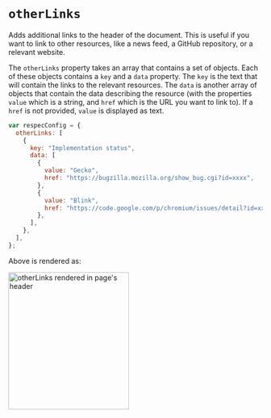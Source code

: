 # `otherLinks`

Adds additional links to the header of the document. This is useful if you want to link to other resources, like a news feed, a GitHub repository, or a relevant website.

The `otherLinks` property takes an array that contains a set of objects. Each of these objects contains a `key` and a `data` property. The `key` is the text that will contain the links to the relevant resources. The `data` is another array of objects that contain the data describing the resource (with the properties `value` which is a string, and `href` which is the URL you want to link to). If a `href` is not provided, `value` is displayed as text.


```js "example": "Use otherLinks to add links to implementation status."
var respecConfig = {
  otherLinks: [
    {
      key: "Implementation status",
      data: [
        {
          value: "Gecko",
          href: "https://bugzilla.mozilla.org/show_bug.cgi?id=xxxx",
        },
        {
          value: "Blink",
          href: "https://code.google.com/p/chromium/issues/detail?id=xxx",
        },
      ],
    },
  ],
};
```

Above is rendered as:

<img src="https://user-images.githubusercontent.com/8426945/86644589-47c4d580-bffb-11ea-84a7-e46bfd2dcb8a.png" alt="otherLinks rendered in page's header" width="239" height="272" loading="lazy">
